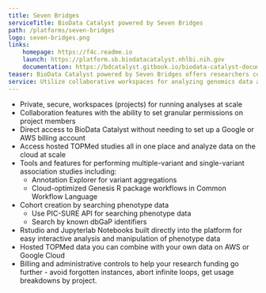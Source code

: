 ```yaml
---
title: Seven Bridges
serviceTitle: BioData Catalyst powered by Seven Bridges
path: /platforms/seven-bridges
logo: seven-bridges.png
links: 
    homepage: https://f4c.readme.io
    launch: https://platform.sb.biodatacatalyst.nhlbi.nih.gov
    documentation: https://bdcatalyst.gitbook.io/biodata-catalyst-documentation/analyze-data/seven-bridges
teaser: BioData Catalyst powered by Seven Bridges offers researchers collaborative workspaces for analyzing genomics data at scale. Researchers can find and analyze the hosted TOPMed studies by using hundreds of optimized analysis tools and workflows (pipelines); creating their own workflows; or interactive analysis.
service: Utilize collaborative workspaces for analyzing genomics data at scale. Access hosted datasets along with Common Workflow Language (CWL) and GENESIS R package pipelines for analysis. This platform also enables users to bring their own data for analysis and work in RStudio and Jupyterlab Notebooks for interactive analysis.
---
```

- Private, secure, workspaces (projects) for running analyses at scale
- Collaboration features with the ability to set granular permissions on project members
- Direct access to BioData Catalyst without needing to set up a Google or AWS billing account
- Access hosted TOPMed studies all in one place and analyze data on the cloud at scale
- Tools and features for performing multiple-variant and single-variant association studies including:
    + Annotation Explorer for variant aggregations
    + Cloud-optimized Genesis R package workflows in Common Workflow Language
- Cohort creation by searching phenotype data
    + Use PIC-SURE API for searching phenotype data 
    + Search by known dbGaP identifiers
- Rstudio and Jupyterlab Notebooks built directly into the platform for easy interactive analysis and manipulation of phenotype data
- Hosted TOPMed data you can combine with your own data on AWS or Google Cloud
- Billing and administrative controls to help your research funding go further - avoid forgotten instances, abort infinite loops, get usage breakdowns by project.

